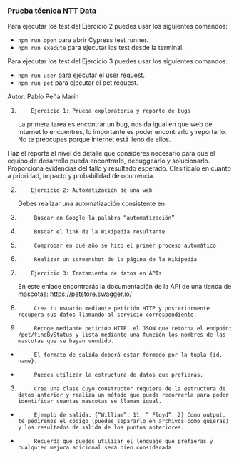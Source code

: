 ### Prueba técnica NTT Data

Para ejecutar los test del Ejercicio 2 puedes usar los siguientes comandos:

- `npm run open` para abrir Cypress test runner.
- `npm run execute` para ejecutar los test desde la terminal.

Para ejecutar los test del Ejercicio 3 puedes usar los siguientes comandos:

- `npm run user` para ejecutar el user request.
- `npm run pet` para ejecutar el pet request.

Autor: Pablo Peña Marín

1.         Ejercicio 1: Prueba exploratoria y reporte de bugs
    La primera tarea es encontrar un bug, nos da igual en que web de internet lo encuentres, lo importante es poder encontrarlo y reportarlo. No te preocupes porque internet está lleno de ellos.

Haz el reporte al nivel de detalle que consideres necesario para que el equipo de desarrollo pueda encontrarlo, debuggearlo y solucionarlo. Proporciona evidencias del fallo y resultado esperado. Clasifícalo en cuanto a prioridad, impacto y probabilidad de ocurrencia.

2.         Ejercicio 2: Automatización de una web

    Debes realizar una automatización consistente en:

1.          Buscar en Google la palabra “automatización”

1.          Buscar el link de la Wikipedia resultante

1.          Comprobar en qué año se hizo el primer proceso automático

1.          Realizar un screenshot de la página de la Wikipedia

1.         Ejercicio 3: Tratamiento de datos en APIs

    En este enlace encontrarás la documentación de la API de una tienda de mascotas: https://petstore.swagger.io/

1.          Crea tu usuario mediante petición HTTP y posteriormente recupera sus datos llamando al servicio correspondiente.

1.          Recoge mediante petición HTTP, el JSON que retorna el endpoint /pet/findByStatus y lista mediante una función los nombres de las mascotas que se hayan vendido.

-          El formato de salida deberá estar formado por la tupla {id, name}.

-          Puedes utilizar la estructura de datos que prefieras.

3.          Crea una clase cuyo constructor requiera de la estructura de datos anterior y realiza un método que pueda recorrerla para poder identificar cuantas mascotas se llaman igual.

-          Ejemplo de salida: {“William”: 11, “ Floyd”: 2} Como output, te pediremos el código (puedes separarlo en archivos como quieras) y los resultados de salida de los puntos anteriores.

-          Recuerda que puedes utilizar el lenguaje que prefieras y cualquier mejora adicional será bien considerada
